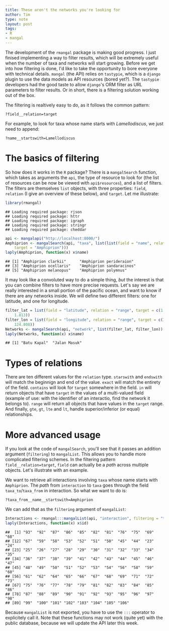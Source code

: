 ```yaml
---
title: These aren't the networks you're looking for
author: Tim
type: note
layout: post
tags:
- R
- mangal
---
```


The development of the `rmangal` package is making good progress. I just
finised implementing a way to filter results, which will be extremely useful
when the number of taxa and networks will start growing. Before we get into
how filtering is done, I'd like to take the opportunity to bore everyone
with technical details. `mangal` (the API) relies on `tastypie`, which is a
`django` plugin to use the data models as API resources (bored yet?). The
`tastypie` developers had the good taste to allow `django`'s ORM filter as
URL parameters to filter results. Or in short, there is a filtering solution
working out of the box.

The filtering is realtively easy to do, as it follows the common pattern:

~~~
?field__relation=target
~~~

For example, to look for taxa whose name starts with *Lamellodiscus*, we
just need to append:

~~~
?name__startswith=Lamellodiscus
~~~

# The basics of filtering

So how does it works in the `R` package? There is a `mangalSearch` function,
which takes as arguments the `api`, the type of resource to look for (the
list of resources can be now be viewed with `api$resources`), and a list of
filters. The filters are themselves `list` objects, with three properties:
`field`, `relation` (I give an overview of these below), and `target`. Let
me illustrate:


~~~r
library(rmangal)
~~~

~~~
## Loading required package: rjson
## Loading required package: httr
## Loading required package: igraph
## Loading required package: stringr
## Loading required package: cheddar
~~~

~~~r
api <- mangalapi("http://localhost:8000/")
Amphiprion <- mangalSearch(api, "taxa", list(list(field = "name", relation = "startswith", 
    target = "Amphiprion")))
laply(Amphiprion, function(x) x$name)
~~~

~~~
## [1] "Amphiprion clarkii"      "Amphiprion perideraion" 
## [3] "Amphiprion ocellaris"    "Amphiprion sandaracinos"
## [5] "Amphiprion melanopus"    "Amphiprion polymnus"
~~~


It may look like a convoluted way to do a simple thing, *but* the interest
is that you can combine filters to have more precise requests. Let's say we
are really interested in a small portion of the pacific ocean, and want to
know if there are any networks inside. We will define two different filters:
one for latitude, and one for longitude.


~~~r
filter_lat = list(field = "latitude", relation = "range", target = c(1.756, 
    1.813))
filter_lon = list(field = "longitude", relation = "range", target = c(124.76, 
    124.808))
Networks <- mangalSearch(api, "network", list(filter_lat, filter_lon))
laply(Networks, function(x) x$name)
~~~

~~~
## [1] "Batu Kapal"  "Jalan Masuk"
~~~


# Types of relations

There are ten different values for the `relation` type. `starswith` and
`endswith` will match the beginnign and end of the value. `exact` will match
the entirety of the field. `contains` will look for `target` somewhere in
the field. `in` will return objects that have `target` in the values of a
multi-valued field (example of use: with the identifier of an interactio,
find the network it belongs to). `range` will return all objects that have
values in the `target` range. And finally, `gte`, `gt`, `lte` and `lt`,
handle superior/inferior (or equal) relationships.

# More advanced usage

If you look at the code of `mangalSearch`, you'll see that it passes
an addition argument (`filtering`) to `mangalList`. This allows you
to handle more complicated filtering schemes. In the filtering pattern
`field__relation=target`, `field` can actually be a *path* across multiple
objects. Let's illustrate with an example.

We want to retrieve all interactions involving `taxa` whose name starts with
`Amphiprion`. The *path* from `interaction` to `taxa` goes through the field `taxa_to`/`taxa_from` in interaction. So what we want to do is:

~~~
?taxa_from__name__startswith=Amphiprion
~~~

We can add that as the `filtering` argument of `mangalList`:


~~~r
Interactions <- rmangal:::mangalList(api, "interaction", filtering = "taxa_from__name__startswith=Amphiprion")
laply(Interactions, function(x) x$id)
~~~

~~~
##  [1] "93"  "92"  "87"  "86"  "85"  "82"  "81"  "76"  "75"  "69"  "68" 
## [12] "67"  "59"  "58"  "53"  "52"  "51"  "50"  "45"  "44"  "23"  "24" 
## [23] "25"  "26"  "27"  "28"  "29"  "30"  "31"  "32"  "33"  "34"  "35" 
## [34] "36"  "37"  "38"  "39"  "41"  "42"  "43"  "44"  "45"  "46"  "47" 
## [45] "48"  "49"  "50"  "51"  "52"  "53"  "54"  "56"  "58"  "59"  "60" 
## [56] "61"  "62"  "64"  "65"  "66"  "67"  "68"  "69"  "71"  "72"  "73" 
## [67] "75"  "76"  "77"  "78"  "79"  "81"  "82"  "83"  "84"  "85"  "86" 
## [78] "87"  "88"  "89"  "90"  "91"  "92"  "93"  "95"  "96"  "97"  "98" 
## [89] "99"  "100" "101" "102" "103" "104" "105" "106"
~~~


Because `mangalList` is not exported, you have to use the `:::` operator
to explicitely call it. Note that these functions may not work (quite yet)
with the public database, because we will update the API later this week.
